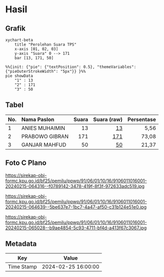 # Hasil

## Grafik

```mermaid
xychart-beta
    title "Perolehan Suara TPS"
    x-axis [01, 02, 03]
    y-axis "Suara" 0 --> 171
    bar [13, 171, 50]
```

```mermaid
%%{init: {"pie": {"textPosition": 0.5}, "themeVariables": {"pieOuterStrokeWidth": "5px"}} }%%
pie showData
    "1" : 13
    "2" : 171
    "3" : 50
```

## Tabel

| No. | Nama Paslon    | Suara | Suara (raw) | Persentase |
|:--- |:-------------- | -----:| -----------:| ----------:|
| 1   | ANIES MUHAIMIN | 13    | [13][p-1]   | 5,56       |
| 2   | PRABOWO GIBRAN | 171   | [171][p-2]  | 73,08      |
| 3   | GANJAR MAHFUD  | 50    | [50][p-3]   | 21,37      |


[p-1]: https://github.com/gigit-pemilu/pemilu-2024-91-papua/blob/main/pilpres/hitung-suara/sub/91-papua/sub/06-biak-numfor/sub/01-biak-kota/sub/1016-yenures/sub/001-tps/sub/paslon-1.txt
[p-2]: https://github.com/gigit-pemilu/pemilu-2024-91-papua/blob/main/pilpres/hitung-suara/sub/91-papua/sub/06-biak-numfor/sub/01-biak-kota/sub/1016-yenures/sub/001-tps/sub/paslon-2.txt
[p-3]: https://github.com/gigit-pemilu/pemilu-2024-91-papua/blob/main/pilpres/hitung-suara/sub/91-papua/sub/06-biak-numfor/sub/01-biak-kota/sub/1016-yenures/sub/001-tps/sub/paslon-3.txt

## Foto C Plano

https://sirekap-obj-formc.kpu.go.id/bf25/pemilu/ppwp/91/06/01/10/16/9106011016001-20240215-064316--f0789142-3478-419f-8f3f-972633adc519.jpg

https://sirekap-obj-formc.kpu.go.id/bf25/pemilu/ppwp/91/06/01/10/16/9106011016001-20240215-064639--5be637e7-1bc7-4a47-af50-c31b124e51e0.jpg

https://sirekap-obj-formc.kpu.go.id/bf25/pemilu/ppwp/91/06/01/10/16/9106011016001-20240215-065028--b9ae4854-5c93-4711-bf4d-a413f67c3067.jpg


## Metadata

| Key        | Value               |
| ---------- | ------------------- |
| Time Stamp | 2024-02-25 16:00:00 |



